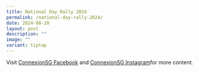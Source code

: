 ```yaml
---
title: National Day Rally 2024
permalink: /national-day-rally-2024/
date: 2024-08-20
layout: post
description: ""
image: ""
variant: tiptap
---
```

<p></p>
<p></p>
<p>Visit <a href="https://www.facebook.com/ConnexionSG" rel="noopener noreferrer nofollow" target="blank">ConnexionSG Facebook</a> and
<a href="https://www.instagram.com/connexionsg/" rel="noopener noreferrer nofollow" target="_blank">ConnexionSG Instagram</a>for more content.</p>
